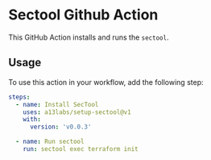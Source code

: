 # Sectool Github Action

This GitHub Action installs and runs the `sectool`.

## Usage

To use this action in your workflow, add the following step:

```yaml
steps:
  - name: Install SecTool
    uses: a13labs/setup-sectool@v1
    with:
      version: 'v0.0.3'

  - name: Run sectool
    run: sectool exec terraform init
